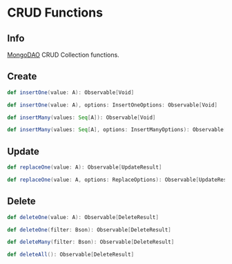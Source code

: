 # CRUD Functions

## Info

[MongoDAO](index.md) CRUD Collection functions.

## Create

```scala
def insertOne(value: A): Observable[Void]

def insertOne(value: A), options: InsertOneOptions: Observable[Void]

def insertMany(values: Seq[A]): Observable[Void]

def insertMany(values: Seq[A], options: InsertManyOptions): Observable[Void]
```

## Update

```scala
def replaceOne(value: A): Observable[UpdateResult]

def replaceOne(value: A, options: ReplaceOptions): Observable[UpdateResult]
```

## Delete

```scala
def deleteOne(value: A): Observable[DeleteResult]

def deleteOne(filter: Bson): Observable[DeleteResult]

def deleteMany(filter: Bson): Observable[DeleteResult]

def deleteAll(): Observable[DeleteResult]
```